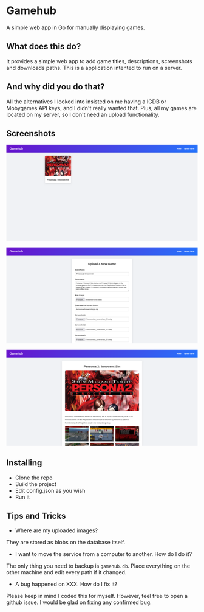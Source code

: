 # Gamehub

A simple web app in Go for manually displaying games.

## What does this do?

It provides a simple web app to add game titles, descriptions, screenshots and downloads paths. This is a application intented to run on a server.

## And why did you do that?

All the alternatives I looked into insisted on me having a IGDB or Mobygames API keys, and I didn't really wanted that. Plus, all my games are located on my server, so I don't need an upload functionality.

## Screenshots

![Home Page](Screenshots/homepage.png "Home Page")

![Upload Page](Screenshots/upload.png "Upload Page")

![Game Page](Screenshots/Gamepage.png "Game Page")


## Installing

- Clone the repo
- Build the project
- Edit config.json as you wish
- Run it


## Tips and Tricks

- Where are my uploaded images?

They are stored as blobs on the database itself.

- I want to move the service from a computer to another. How do I do it?

The only thing you need to backup is `gamehub.db`. Place everything on the other machine and edit every path if it changed.

- A bug happened on XXX. How do I fix it?

Please keep in mind I coded this for myself. However, feel free to open a github issue. I would be glad on fixing any confirmed bug.
